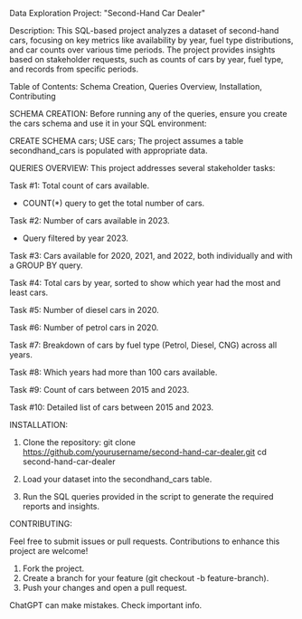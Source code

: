 Data Exploration Project: "Second-Hand Car Dealer"

Description: This SQL-based project analyzes a dataset of second-hand cars, focusing on key metrics like availability by year, fuel type distributions, and car counts over various time periods. The project provides insights based on stakeholder requests, such as counts of cars by year, fuel type, and records from specific periods.

Table of Contents:
  Schema Creation,
  Queries Overview,
  Installation,
  Contributing

 
SCHEMA CREATION:
Before running any of the queries, ensure you create the cars schema and use it in your SQL environment:

CREATE SCHEMA cars;
USE cars;
The project assumes a table secondhand_cars is populated with appropriate data.

QUERIES OVERVIEW:
This project addresses several stakeholder tasks:

Task #1: Total count of cars available.
  - COUNT(*) query to get the total number of cars.

Task #2: Number of cars available in 2023.
  - Query filtered by year 2023.

Task #3: Cars available for 2020, 2021, and 2022, both individually and with a GROUP BY query.

Task #4: Total cars by year, sorted to show which year had the most and least cars.

Task #5: Number of diesel cars in 2020.

Task #6: Number of petrol cars in 2020.

Task #7: Breakdown of cars by fuel type (Petrol, Diesel, CNG) across all years.

Task #8: Which years had more than 100 cars available.

Task #9: Count of cars between 2015 and 2023.

Task #10: Detailed list of cars between 2015 and 2023.

INSTALLATION:

1) Clone the repository:  git clone https://github.com/yourusername/second-hand-car-dealer.git
cd second-hand-car-dealer

2) Load your dataset into the secondhand_cars table.

3) Run the SQL queries provided in the script to generate the required reports and insights.

CONTRIBUTING:

Feel free to submit issues or pull requests. Contributions to enhance this project are welcome!

1) Fork the project.
2) Create a branch for your feature (git checkout -b feature-branch).
3) Push your changes and open a pull request.














ChatGPT can make mistakes. Check important info.

